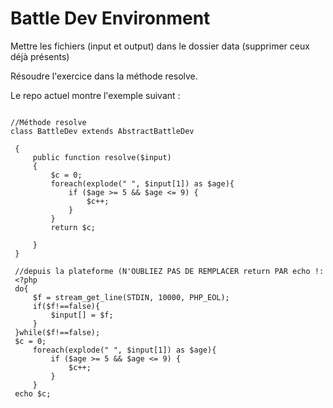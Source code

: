 # Battle Dev Environment

Mettre les fichiers (input et output) dans le dossier data (supprimer ceux déjà présents)

Résoudre l'exercice dans la méthode resolve.

Le repo actuel montre l'exemple suivant :


```

//Méthode resolve
class BattleDev extends AbstractBattleDev

 {
     public function resolve($input)
     {
         $c = 0;
         foreach(explode(" ", $input[1]) as $age){
             if ($age >= 5 && $age <= 9) {
                 $c++;
             }
         }
         return $c;
 
     }
 }
 
 //depuis la plateforme (N'OUBLIEZ PAS DE REMPLACER return PAR echo !:
 <?php
 do{
     $f = stream_get_line(STDIN, 10000, PHP_EOL);
     if($f!==false){
         $input[] = $f;
     }
 }while($f!==false);
 $c = 0;
     foreach(explode(" ", $input[1]) as $age){
         if ($age >= 5 && $age <= 9) {
             $c++;
         }
     }
 echo $c;
 


